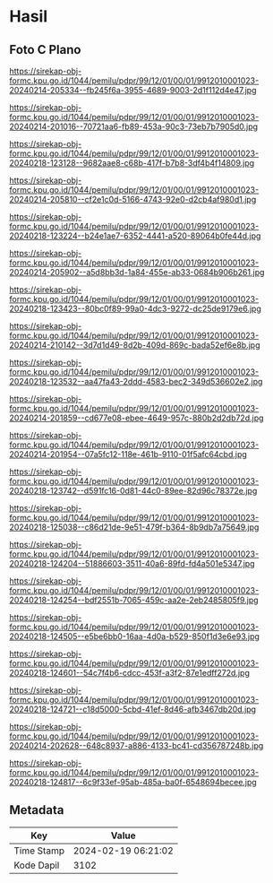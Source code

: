 # Hasil

## Foto C Plano

https://sirekap-obj-formc.kpu.go.id/1044/pemilu/pdpr/99/12/01/00/01/9912010001023-20240214-205334--fb245f6a-3955-4689-9003-2d1f112d4e47.jpg

https://sirekap-obj-formc.kpu.go.id/1044/pemilu/pdpr/99/12/01/00/01/9912010001023-20240214-201016--70721aa6-fb89-453a-90c3-73eb7b7905d0.jpg

https://sirekap-obj-formc.kpu.go.id/1044/pemilu/pdpr/99/12/01/00/01/9912010001023-20240218-123128--9682aae8-c68b-417f-b7b8-3df4b4f14809.jpg

https://sirekap-obj-formc.kpu.go.id/1044/pemilu/pdpr/99/12/01/00/01/9912010001023-20240214-205810--cf2e1c0d-5166-4743-92e0-d2cb4af980d1.jpg

https://sirekap-obj-formc.kpu.go.id/1044/pemilu/pdpr/99/12/01/00/01/9912010001023-20240218-123224--b24e1ae7-6352-4441-a520-89064b0fe44d.jpg

https://sirekap-obj-formc.kpu.go.id/1044/pemilu/pdpr/99/12/01/00/01/9912010001023-20240214-205902--a5d8bb3d-1a84-455e-ab33-0684b906b261.jpg

https://sirekap-obj-formc.kpu.go.id/1044/pemilu/pdpr/99/12/01/00/01/9912010001023-20240218-123423--80bc0f89-99a0-4dc3-9272-dc25de9179e6.jpg

https://sirekap-obj-formc.kpu.go.id/1044/pemilu/pdpr/99/12/01/00/01/9912010001023-20240214-210142--3d7d1d49-8d2b-409d-869c-bada52ef6e8b.jpg

https://sirekap-obj-formc.kpu.go.id/1044/pemilu/pdpr/99/12/01/00/01/9912010001023-20240218-123532--aa47fa43-2ddd-4583-bec2-349d536602e2.jpg

https://sirekap-obj-formc.kpu.go.id/1044/pemilu/pdpr/99/12/01/00/01/9912010001023-20240214-201859--cd677e08-ebee-4649-957c-880b2d2db72d.jpg

https://sirekap-obj-formc.kpu.go.id/1044/pemilu/pdpr/99/12/01/00/01/9912010001023-20240214-201954--07a5fc12-118e-461b-9110-01f5afc64cbd.jpg

https://sirekap-obj-formc.kpu.go.id/1044/pemilu/pdpr/99/12/01/00/01/9912010001023-20240218-123742--d591fc16-0d81-44c0-89ee-82d96c78372e.jpg

https://sirekap-obj-formc.kpu.go.id/1044/pemilu/pdpr/99/12/01/00/01/9912010001023-20240218-125038--c86d21de-9e51-479f-b364-8b9db7a75649.jpg

https://sirekap-obj-formc.kpu.go.id/1044/pemilu/pdpr/99/12/01/00/01/9912010001023-20240218-124204--51886603-3511-40a6-89fd-fd4a501e5347.jpg

https://sirekap-obj-formc.kpu.go.id/1044/pemilu/pdpr/99/12/01/00/01/9912010001023-20240218-124254--bdf2551b-7065-459c-aa2e-2eb2485805f9.jpg

https://sirekap-obj-formc.kpu.go.id/1044/pemilu/pdpr/99/12/01/00/01/9912010001023-20240218-124505--e5be6bb0-16aa-4d0a-b529-850f1d3e6e93.jpg

https://sirekap-obj-formc.kpu.go.id/1044/pemilu/pdpr/99/12/01/00/01/9912010001023-20240218-124601--54c7f4b6-cdcc-453f-a3f2-87e1edff272d.jpg

https://sirekap-obj-formc.kpu.go.id/1044/pemilu/pdpr/99/12/01/00/01/9912010001023-20240218-124721--c18d5000-5cbd-41ef-8d46-afb3467db20d.jpg

https://sirekap-obj-formc.kpu.go.id/1044/pemilu/pdpr/99/12/01/00/01/9912010001023-20240214-202628--648c8937-a886-4133-bc41-cd356787248b.jpg

https://sirekap-obj-formc.kpu.go.id/1044/pemilu/pdpr/99/12/01/00/01/9912010001023-20240218-124817--6c9f33ef-95ab-485a-ba0f-6548694becee.jpg


## Metadata

| Key        | Value               |
| ---------- | ------------------- |
| Time Stamp | 2024-02-19 06:21:02 |
| Kode Dapil | 3102                |



